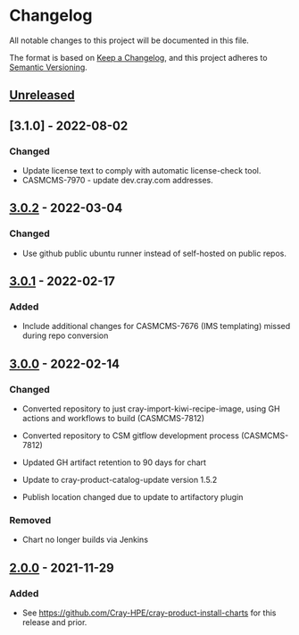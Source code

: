 # Changelog
All notable changes to this project will be documented in this file.

The format is based on [Keep a Changelog](https://keepachangelog.com/en/1.0.0/), and this project adheres to [Semantic Versioning](https://semver.org/spec/v2.0.0.html).

## [Unreleased]

## [3.1.0] - 2022-08-02

### Changed
- Update license text to comply with automatic license-check tool.
- CASMCMS-7970 - update dev.cray.com addresses.

## [3.0.2] - 2022-03-04

### Changed

- Use github public ubuntu runner instead of self-hosted on public repos.

## [3.0.1] - 2022-02-17

### Added

- Include additional changes for CASMCMS-7676 (IMS templating) missed during repo conversion

## [3.0.0] - 2022-02-14

### Changed

- Converted repository to just cray-import-kiwi-recipe-image, using GH actions and workflows to build (CASMCMS-7812)

- Converted repository to CSM gitflow development process (CASMCMS-7812)

- Updated GH artifact retention to 90 days for chart

- Update to cray-product-catalog-update version 1.5.2

- Publish location changed due to update to artifactory plugin

### Removed

- Chart no longer builds via Jenkins

## [2.0.0] - 2021-11-29

### Added

- See https://github.com/Cray-HPE/cray-product-install-charts for this release and prior.


[Unreleased]: https://github.com/Cray-HPE/cray-import-kiwi-recipe-image/compare/v3.0.2...HEAD

[3.0.2]: https://github.com/Cray-HPE/cray-import-kiwi-recipe-image/compare/v3.0.1...v3.0.2

[3.0.1]: https://github.com/Cray-HPE/cray-import-kiwi-recipe-image/compare/v3.0.0...v3.0.1

[3.0.0]: https://github.com/Cray-HPE/cray-import-kiwi-recipe-image/compare/v2.0.0...v3.0.0

[2.0.0]: https://github.com/Cray-HPE/cray-product-install-charts/releases
